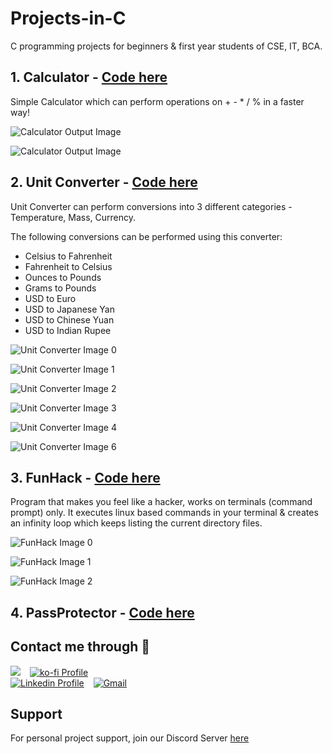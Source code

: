 
# Projects-in-C

 C programming projects for beginners & first year students of CSE, IT, BCA.

## 1. Calculator - [Code here](https://github.com/Alkaison/Projects-in-C/blob/main/Calculator.c)

Simple Calculator which can perform operations on + - * / % in a faster way!  

![Calculator Output Image](https://i.ibb.co/6rLq8dS/Screenshot-2022-09-25-203020.png)

![Calculator Output Image](https://i.ibb.co/SNGVpNr/Screenshot-2022-09-25-202949.png)

## 2. Unit Converter - [Code here](https://github.com/Alkaison/Projects-in-C/blob/main/UnitConverter.c)

Unit Converter can perform conversions into 3 different categories - Temperature, Mass, Currency.

The following conversions can be performed using this converter:

- Celsius to Fahrenheit
- Fahrenheit to Celsius
- Ounces to Pounds
- Grams to Pounds
- USD to Euro
- USD to Japanese Yan
- USD to Chinese Yuan
- USD to Indian Rupee

![Unit Converter Image 0](https://i.ibb.co/VxLFhcT/Screenshot-2022-09-27-235100.png)

![Unit Converter Image 1](https://i.ibb.co/PT4GCT2/Screenshot-2022-09-27-235128.png)

![Unit Converter Image 2](https://i.ibb.co/CbYmGGP/Screenshot-2022-09-27-235251.png)

![Unit Converter Image 3](https://i.ibb.co/jHZN0y5/Screenshot-2022-09-27-235315.png)

![Unit Converter Image 4](https://i.ibb.co/py0jkHJ/Screenshot-2022-09-27-235343.png)

![Unit Converter Image 6](https://i.ibb.co/2YQhGMT/Screenshot-2022-09-27-235500.png)

## 3. FunHack - [Code here](https://github.com/Alkaison/Projects-in-C/blob/main/FunHack.c)

Program that makes you feel like a hacker, works on terminals (command prompt) only. It executes linux based commands in your terminal & creates an infinity loop which keeps listing the current directory files.

![FunHack Image 0](https://i.ibb.co/7XKJZnz/Screenshot-2022-09-28-185349.png)

![FunHack Image 1](https://i.ibb.co/7jBcQLM/Screenshot-2022-09-28-185412.png)

![FunHack Image 2](https://i.ibb.co/MMdSnmv/Screenshot-2022-09-28-185655.png)

## 4. PassProtector - [Code here](https://github.com/Alkaison/Projects-in-C/blob/main/PassProtector.c)

## Contact me through 📨

<a href="https://discord.gg/dF4PHpA"><img src='https://img.shields.io/discord/995692977320112178?color=7289DA&logo=discord&logoColor=white&style=for-the-badge'/></a>
&ensp;
[![ko-fi Profile](https://ko-fi.com/img/githubbutton_sm.svg)](https://ko-fi.com/alkaison)
<br>
[![Linkedin Profile](https://img.shields.io/badge/-Ganesh%20Mourya-blue?style=flat&logo=Linkedin&logoColor=white)](https://www.linkedin.com/in/ganeshmourya/)
&ensp;
[![Gmail](https://img.shields.io/badge/-505ganeshmourya@gmail.com-c14438?style=flat&logo=Gmail&logoColor=white)](mailto:505ganeshmourya@gmail.com)

## Support

For personal project support, join our Discord Server [here](https://discord.gg/dF4PHpA)

